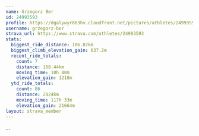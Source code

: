```yaml
---
name: Grzegorz Ber
id: 24993593
profile: https://dgalywyr863hv.cloudfront.net/pictures/athletes/24993593/7453165/11/large.jpg
username: grzegorz-ber
strava_url: https://www.strava.com/athletes/24993593
stats:
  biggest_ride_distance: 106.87km
  biggest_climb_elevation_gain: 637.2m
  recent_ride_totals:
    count: 7
    distance: 168.44km
    moving_time: 10h 40m
    elevation_gain: 1218m
  ytd_ride_totals:
    count: 86
    distance: 2024km
    moving_time: 117h 33m
    elevation_gain: 21664m
layout: strava_member
--- 
```

...
